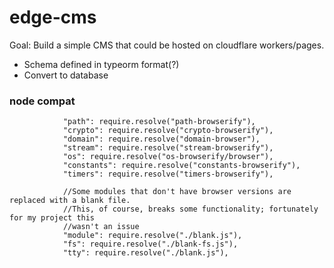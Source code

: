 # edge-cms

Goal: Build a simple CMS that could be hosted on cloudflare workers/pages.

- Schema defined in typeorm format(?)
- Convert to database

### node compat

```
            "path": require.resolve("path-browserify"),
            "crypto": require.resolve("crypto-browserify"),
            "domain": require.resolve("domain-browser"),
            "stream": require.resolve("stream-browserify"),
            "os": require.resolve("os-browserify/browser"),
            "constants": require.resolve("constants-browserify"),
            "timers": require.resolve("timers-browserify"),

            //Some modules that don't have browser versions are replaced with a blank file.
            //This, of course, breaks some functionality; fortunately for my project this
            //wasn't an issue
            "module": require.resolve("./blank.js"),
            "fs": require.resolve("./blank-fs.js"),
            "tty": require.resolve("./blank.js"),
```

